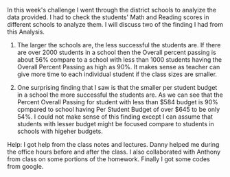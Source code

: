 In this week's challenge I went through the district schools to analyize the data provided. I had to check the students' Math and Reading scores in different schools to analyze them. I will discuss two of the finding I had from this Analysis.

1. The larger the schools are, the less successful the students are. If there are over 2000 students in a school then the Overall percent passing is about 56% compare to a school with less than 1000 students having the Overall Percent Passing as high as 90%. It makes sense as teacher can give more time to each individual student if the class sizes are smaller.

2. One surprising finding that I saw is that the smaller per student budget in a school the more successful the students are. As we can see that the Percent Overall Passing for student with less than $584 budget is 90% cpmpared to school having Per Student Budget of over $645 to be only 54%. I could not make sense of this finding except I can assume that students with lesser budget might be focused compare to students in schools with higeher budgets.




Help:
I got help from the class notes and lectures. Danny helped me during the office hours before and after the class. I also collaborated with Anthony from class on some portions of the homework. Finally I got some codes from google.
